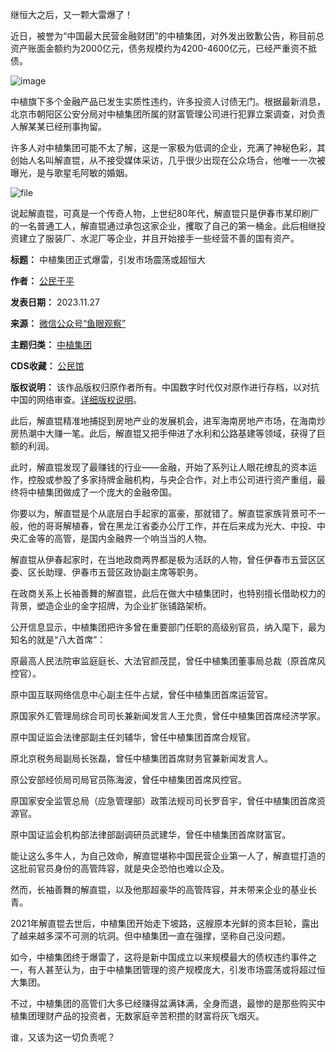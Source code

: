 继恒大之后，又一颗大雷爆了！


近日，被誉为“中国最大民营金融财团”的中植集团，对外发出致歉公告，称目前总资产账面金额约为2000亿元，债务规模约为4200-4600亿元，已经严重资不抵债。


![image](https://chinadigitaltimes.net/chinese/files/2023/11/post-702652-65647e8fb88a5.)


中植旗下多个金融产品已发生实质性违约，许多投资人讨债无门。根据最新消息，北京市朝阳区公安分局对中植集团所属的财富管理公司进行犯罪立案调查，对负责人解某某已经刑事拘留。


许多人对中植集团可能不太了解，这是一家极为低调的企业，充满了神秘色彩，其创始人名叫解直锟，从不接受媒体采访，几乎很少出现在公众场合，他唯一一次被曝光，是与歌星毛阿敏的婚姻。


![file](https://chinadigitaltimes.net/chinese/files/2023/11/image-1701084388031.png)


说起解直锟，可真是一个传奇人物，上世纪80年代，解直锟只是伊春市某印刷厂的一名普通工人，解直锟通过承包这家企业，攫取了自己的第一桶金。此后相继投资建立了服装厂、水泥厂等企业，并且开始接手一些经营不善的国有资产。




**标题：** 中植集团正式爆雷，引发市场震荡或超恒大  

**作者：** [公民于平](https://chinadigitaltimes.net/space/鱼眼观察)  

**发表日期：** 2023.11.27  

**来源：** [微信公众号“鱼眼观察”](https://web.archive.org/web/https://mp.weixin.qq.com/s/9Z7zHZucCXVg9zzIp8V3Tg)  

**主题归类：** [中植集团](https://chinadigitaltimes.net/space/中植集团)  

**CDS收藏：** [公民馆](https://chinadigitaltimes.net/space/%E5%85%AC%E6%B0%91%E9%A6%86)  

**版权说明：** 该作品版权归原作者所有。中国数字时代仅对原作进行存档，以对抗中国的网络审查。[详细版权说明](https://chinadigitaltimes.net/chinese/copyright)。


此后，解直锟精准地捕捉到房地产业的发展机会，进军海南房地产市场，在海南炒房热潮中大赚一笔。此后，解直锟又把手伸进了水利和公路基建等领域，获得了巨额的利润。


此时，解直锟发现了最赚钱的行业——金融，开始了系列让人眼花缭乱的资本运作，控股或参股了多家持牌金融机构，与央企合作，对上市公司进行资产重组，最终将中植集团做成了一个庞大的金融帝国。


你要以为，解直锟是个从底层白手起家的富豪，那就错了。解直锟家族背景可不一般，他的哥哥解植春，曾在黑龙江省委办公厅工作，并在后来成为光大、中投、中央汇金等的高管，是国内金融界一个响当当的人物。


解直锟从伊春起家时，在当地政商两界都是极为活跃的人物，曾任伊春市五营区区委、区长助理、伊春市五营区政协副主席等职务。


在政商关系上长袖善舞的解直锟，此后在做大中植集团时，也特别擅长借助权力的背景，塑造企业的金字招牌，为企业扩张铺路架桥。


公开信息显示，中植集团把许多曾在重要部门任职的高级别官员，纳入麾下，最为知名的就是“八大首席”：


原最高人民法院审监庭庭长、大法官颜茂昆，曾任中植集团董事局总裁（原首席风控官）。


原中国互联网络信息中心副主任牛占斌，曾任中植集团首席运营官。


原国家外汇管理局综合司司长兼新闻发言人王允贵，曾任中植集团首席经济学家。


原中国证监会法律部副主任刘辅华，曾任中植集团首席合规官。


原北京税务局副局长张磊，曾任中植集团首席财务官兼新闻发言人。


原公安部经侦局司局官员陈海波，曾任中植集团首席风控官。


原国家安全监管总局（应急管理部）政策法规司司长罗音宇，曾任中植集团首席资源官。


原中国证监会机构部法律部副调研员武建华，曾任中植集团首席财富官。


能让这么多牛人，为自己效命，解直锟堪称中国民营企业第一人了，解直锟打造的这批前官员身份的高管阵容，就是央企恐怕也难以企及。


然而，长袖善舞的解直锟，以及他那超豪华的高管阵容，并未带来企业的基业长青。


2021年解直锟去世后，中植集团开始走下坡路，这艘原本光鲜的资本巨轮，露出了越来越多深不可测的坑洞。但中植集团一直在强撑，坚称自己没问题。


如今，中植集团终于爆雷了，这将是新中国成立以来规模最大的债权违约事件之一，有人甚至认为，由于中植集团管理的资产规模庞大，引发市场震荡或将超过恒大集团。


不过，中植集团的高管们大多已经赚得盆满钵满，全身而退，最惨的是那些购买中植集团理财产品的投资者，无数家庭辛苦积攒的财富将灰飞烟灭。


谁，又该为这一切负责呢？

